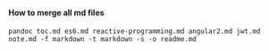 #### How to merge all md files

`pandoc toc.md es6.md reactive-programming.md angular2.md jwt.md note.md -f markdown -t markdown -s -o readme.md`
